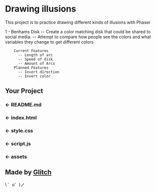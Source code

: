 Drawing illusions
=================

This project is to practice drawing different kinds of illusions with Phaser
  
  1 - Benhams Disk
        -- Create a color matching disk that could be shared to social media.
        -- Attempt to compare how people see the colors and what variables they change to get different colors
        
        Current Features
          -- Length of arc
          -- Speed of disk
          -- Amount of Arcs
        Planned Features
          -- Invert direction
          -- Invert color
Your Project
------------

### ← README.md



### ← index.html



### ← style.css


### ← script.js


### ← assets


Made by [Glitch](https://glitch.com/)
-------------------

\ ゜o゜)ノ
